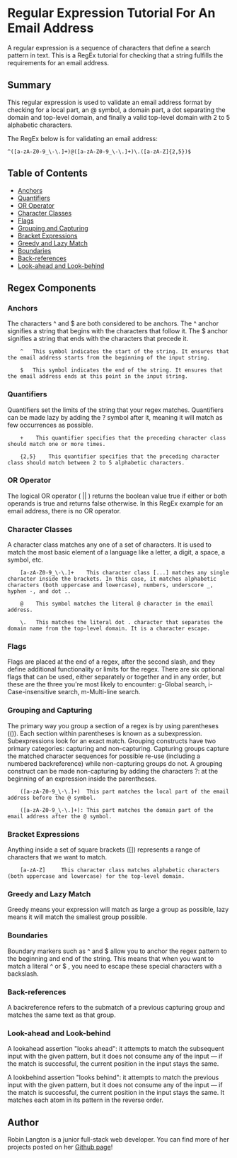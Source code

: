 # Regular Expression Tutorial For An Email Address

A regular expression is a sequence of characters that define a search pattern in text. This is a RegEx tutorial for checking that a string fulfills the requirements for an email address.  

## Summary

This regular expression is used to validate an email address format by checking for a local part, an @ symbol, a domain part, a dot separating the domain and top-level domain, and finally a valid top-level domain with 2 to 5 alphabetic characters.

The RegEx below is for validating an email address:

````
^([a-zA-Z0-9_\-\.]+)@([a-zA-Z0-9_\-\.]+)\.([a-zA-Z]{2,5})$
````

## Table of Contents

- [Anchors](#anchors)
- [Quantifiers](#quantifiers)
- [OR Operator](#or-operator)
- [Character Classes](#character-classes)
- [Flags](#flags)
- [Grouping and Capturing](#grouping-and-capturing)
- [Bracket Expressions](#bracket-expressions)
- [Greedy and Lazy Match](#greedy-and-lazy-match)
- [Boundaries](#boundaries)
- [Back-references](#back-references)
- [Look-ahead and Look-behind](#look-ahead-and-look-behind)

## Regex Components

### Anchors

The characters ^ and $ are both considered to be anchors. The ^ anchor signifies a string that begins with the characters that follow it. The $ anchor signifies a string that ends with the characters that precede it. 

        ^   This symbol indicates the start of the string. It ensures that the email address starts from the beginning of the input string.

        $   This symbol indicates the end of the string. It ensures that the email address ends at this point in the input string.

### Quantifiers

Quantifiers set the limits of the string that your regex matches. Quantifiers can be made lazy by adding the ? symbol after it, meaning it will match as few occurrences as possible.

        +    This quantifier specifies that the preceding character class should match one or more times.

        {2,5}    This quantifier specifies that the preceding character class should match between 2 to 5 alphabetic characters.

### OR Operator

The logical OR operator ( || ) returns the boolean value true if either or both operands is true and returns false otherwise. In this RegEx example for an email address, there is no OR operator. 

### Character Classes

A character class matches any one of a set of characters. It is used to match the most basic element of a language like a letter, a digit, a space, a symbol, etc. 

        [a-zA-Z0-9_\-\.]+    This character class [...] matches any single character inside the brackets. In this case, it matches alphabetic characters (both uppercase and lowercase), numbers, underscore _, hyphen -, and dot ..

        @    This symbol matches the literal @ character in the email address.

        \.   This matches the literal dot . character that separates the domain name from the top-level domain. It is a character escape.

### Flags

Flags are placed at the end of a regex, after the second slash, and they define additional functionality or limits for the regex. There are six optional flags that can be used, either separately or together and in any order, but these are the three you're most likely to encounter: g-Global search, i-Case-insensitive search, m-Multi-line search.

### Grouping and Capturing

The primary way you group a section of a regex is by using parentheses (()). Each section within parentheses is known as a subexpression. Subexpressions look for an exact match. Grouping constructs have two primary categories: capturing and non-capturing. Capturing groups capture the matched character sequences for possible re-use (including a numbered backreference) while non-capturing groups do not. A grouping construct can be made non-capturing by adding the characters ?: at the beginning of an expression inside the parentheses.

        ([a-zA-Z0-9_\-\.]+)  This part matches the local part of the email address before the @ symbol. 

        ([a-zA-Z0-9_\-\.]+): This part matches the domain part of the email address after the @ symbol.

### Bracket Expressions

Anything inside a set of square brackets ([]) represents a range of characters that we want to match. 

        [a-zA-Z]     This character class matches alphabetic characters (both uppercase and lowercase) for the top-level domain.

### Greedy and Lazy Match

Greedy means your expression will match as large a group as possible, lazy means it will match the smallest group possible.

### Boundaries

Boundary markers such as ^ and $ allow you to anchor the regex pattern to the beginning and end of the string. This means that when you want to match a literal ^ or $ , you need to escape these special characters with a backslash.

### Back-references

A backreference refers to the submatch of a previous capturing group and matches the same text as that group.

### Look-ahead and Look-behind

A lookahead assertion "looks ahead": it attempts to match the subsequent input with the given pattern, but it does not consume any of the input — if the match is successful, the current position in the input stays the same. 

A lookbehind assertion "looks behind": it attempts to match the previous input with the given pattern, but it does not consume any of the input — if the match is successful, the current position in the input stays the same. It matches each atom in its pattern in the reverse order.

## Author

Robin Langton is a junior full-stack web developer. You can find more of her projects posted on her [Github page](https://github.com/rrlangton)!
